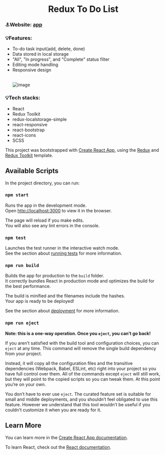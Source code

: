 <h1 align="center">Redux To Do List</h1>

<h3 align="left">⚓Website: <a href = "https://yukiramu.github.io/React-Redux-To-Do-List/">app</a></h3>

<h3 align="left">💡Features:</h3>
<ul>
<li>To-do task input(add, delete, done)</li>
<li>Data stored in local storage</li>
<li>"All", "In progress", and "Complete" status filter</li>
<li>Editing mode handling</li>
<li>Responsive design</li><br/>
  
  ![image](https://user-images.githubusercontent.com/76931326/126123510-49592354-2368-4282-bbaf-d69f8631f67d.png)

  
</ul>

<h3 align="left">💡Tech stacks:</h3>
<ul>
<li>React</li>
<li>Redux Toolkit</li>
<li>redux-localstorage-simple</li>
<li>react-responsive</li>
<li>react-bootstrap</li>
<li>react-icons</li>
<li>SCSS</li> 
</ul>

This project was bootstrapped with [Create React App](https://github.com/facebook/create-react-app), using the [Redux](https://redux.js.org/) and [Redux Toolkit](https://redux-toolkit.js.org/) template.

## Available Scripts

In the project directory, you can run:

### `npm start`

Runs the app in the development mode.<br />
Open [http://localhost:3000](http://localhost:3000) to view it in the browser.

The page will reload if you make edits.<br />
You will also see any lint errors in the console.

### `npm test`

Launches the test runner in the interactive watch mode.<br />
See the section about [running tests](https://facebook.github.io/create-react-app/docs/running-tests) for more information.

### `npm run build`

Builds the app for production to the `build` folder.<br />
It correctly bundles React in production mode and optimizes the build for the best performance.

The build is minified and the filenames include the hashes.<br />
Your app is ready to be deployed!

See the section about [deployment](https://facebook.github.io/create-react-app/docs/deployment) for more information.

### `npm run eject`

**Note: this is a one-way operation. Once you `eject`, you can’t go back!**

If you aren’t satisfied with the build tool and configuration choices, you can `eject` at any time. This command will remove the single build dependency from your project.

Instead, it will copy all the configuration files and the transitive dependencies (Webpack, Babel, ESLint, etc) right into your project so you have full control over them. All of the commands except `eject` will still work, but they will point to the copied scripts so you can tweak them. At this point you’re on your own.

You don’t have to ever use `eject`. The curated feature set is suitable for small and middle deployments, and you shouldn’t feel obligated to use this feature. However we understand that this tool wouldn’t be useful if you couldn’t customize it when you are ready for it.

## Learn More

You can learn more in the [Create React App documentation](https://facebook.github.io/create-react-app/docs/getting-started).

To learn React, check out the [React documentation](https://reactjs.org/).
